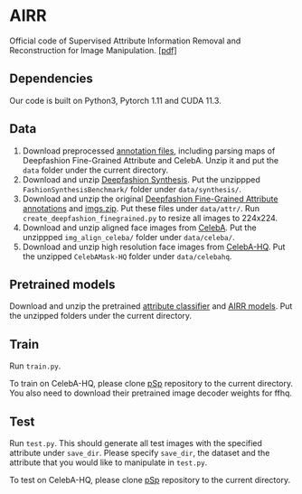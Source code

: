 # AIRR
Official code of Supervised Attribute Information Removal and Reconstruction for Image Manipulation. [[pdf]](https://arxiv.org/abs/2207.06555)

## Dependencies
Our code is built on Python3, Pytorch 1.11 and CUDA 11.3. 

## Data
1. Download preprocessed [annotation files](https://drive.google.com/file/d/1Cs30Ny-hn1zi5DmH8bWcQT-5I03gA4QA/view?usp=sharing), including parsing maps of Deepfashion Fine-Grained Attribute and CelebA. Unzip it and put the `data` folder under the current directory.
2. Download and unzip [Deepfashion Synthesis](https://mmlab.ie.cuhk.edu.hk/projects/DeepFashion/FashionSynthesis.html). Put the unzippped `FashionSynthesisBenchmark/` folder under `data/synthesis/`.
3. Download and unzip the original [Deepfashion Fine-Grained Attribute annotations](https://drive.google.com/drive/folders/19J-FY5NY7s91SiHpQQBo2ad3xjIB42iN) and [imgs.zip](https://drive.google.com/drive/folders/0B7EVK8r0v71pekpRNUlMS3Z5cUk?resourcekey=0-GHiFnJuDTvzzGuTj6lE6og). Put these files under `data/attr/`. Run `create_deepfashion_finegrained.py` to resize all images to 224x224.
4. Download and unzip aligned face images from [CelebA](https://www.kaggle.com/datasets/jessicali9530/celeba-dataset?select=img_align_celeba). Put the unzippped `img_align_celeba/` folder under `data/celeba/`.
5. Download and unzip high resolution face images from [CelebA-HQ](https://drive.google.com/file/d/1badu11NqxGf6qM3PTTooQDJvQbejgbTv/view). Put the unzipped `CelebAMask-HQ` folder under `data/celebahq`.

## Pretrained models
Download and unzip the pretrained [attribute classifier](https://drive.google.com/file/d/1CkdUdBlWewvNz5HkA-iRD-S3K7LR3sBX/view?usp=sharing) and [AIRR models](https://drive.google.com/file/d/1CphcjjNpYwCDhoK2G5s4YibLE2uF_L-u/view?usp=sharing). Put the unzipped folders under the current directory.

## Train
Run `train.py`.

To train on CelebA-HQ, please clone [pSp](https://github.com/eladrich/pixel2style2pixel) repository to the current directory. You also need to download their pretrained image decoder weights for ffhq.

## Test
Run `test.py`. This should generate all test images with the specified attribute under `save_dir`. Please specify `save_dir`, the dataset and the attribute that you would like to manipulate in `test.py`.

To test on CelebA-HQ, please clone [pSp](https://github.com/eladrich/pixel2style2pixel) repository to the current directory. 

